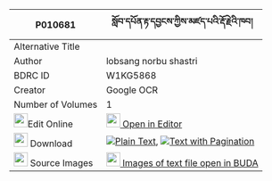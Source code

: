 |P010681|སློབ་དཔོན་རྟ་དབྱངས་ཀྱིས་མཛད་པའི་རྡོ་རྗེའི་ཁབ། 
| --- | --- 
|Alternative Title |
|Author| lobsang norbu shastri
|BDRC ID | W1KG5868
|Creator | Google OCR
|Number of Volumes| 1
|<img width="25" src="https://img.icons8.com/color/25/000000/edit-property.png">Edit Online| [<img width="25" src="https://avatars.githubusercontent.com/u/45091458?s=200&v=4"> Open in Editor](http://editor.openpecha.org/P010681)
|<img width="25" src="https://img.icons8.com/fluent/48/000000/download-2.png"/>  Download | [![](https://img.icons8.com/color/20/000000/txt.png)Plain Text](https://github.com/Openpecha/P010681/releases/download/v2/lobpon_tayang_kyi_dzepa_i_dorj_plain_P010681.zip), [![](https://img.icons8.com/color/20/000000/txt.png)Text with Pagination](https://github.com/Openpecha/P010681/releases/download/v2/lobpon_tayang_kyi_dzepa_i_dorj_pages_P010681.zip)
|<img width="25" src="https://img.icons8.com/plasticine/100/000000/pictures-folder.png"/>  Source Images | [<img width="25" src="https://library.bdrc.io/icons/BUDA-small.svg"> Images of text file open in BUDA](https://library.bdrc.io/show/bdr:W1KG5868)